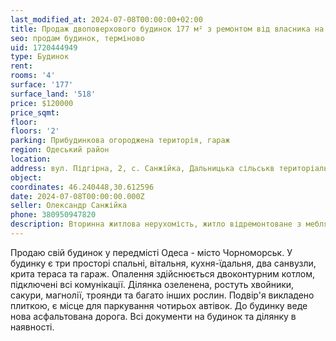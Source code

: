 ```yaml
---
last_modified_at: 2024-07-08T00:00:00+02:00
title: Продаж двоповерхового будинок 177 м² з ремонтом від власника на Підгірній в с. Санжійка
seo: продам будинок, терміново
uid: 1720444949
type: Будинок
rent:
rooms: '4'
surface: '177'
surface_land: '518'
price: $120000
price_sqmt:
floor:
floors: '2'
parking: Прибудинкова огороджена територія, гараж
region: Одеський район
location:
address: вул. Підгірна, 2, с. Санжійка, Дальницька сільськв територіальна громада
object:
coordinates: 46.240448,30.612596
date: 2024-07-08T00:00:00.000Z
seller: Олександр Санжійка
phone: 380950947820
description: Вторинна житлова нерухомість, житло відремонтоване з меблями і технікою, придатне і готове для проживання
---
```


Продаю свій будинок у передмісті Одеса - місто Чорноморськ. У будинку є три просторі спальні, вітальня, кухня-їдальня, два санвузли, крита тераса та гараж. Опалення здійснюється двоконтурним котлом, підключені всі комунікації. Ділянка озеленена, ростуть хвойники, сакури, магнолії, троянди та багато інших рослин. Подвір'я викладено плиткою, є місце для паркування чотирьох автівок. До будинку веде нова асфальтована дорога.
Всі документи на будинок та ділянку в наявності.
